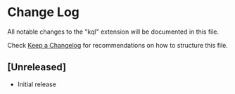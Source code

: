 # Change Log

All notable changes to the "kql" extension will be documented in this file.

Check [Keep a Changelog](http://keepachangelog.com/) for recommendations on how to structure this file.

## [Unreleased]

- Initial release